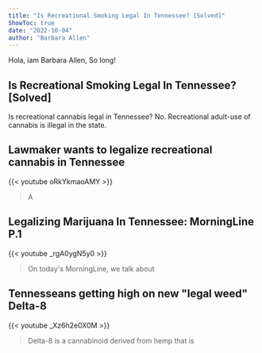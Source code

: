 ```yaml
---
title: "Is Recreational Smoking Legal In Tennessee? [Solved]"
ShowToc: true 
date: "2022-10-04"
author: "Barbara Allen" 
---
```


Hola, iam Barbara Allen, So long!
## Is Recreational Smoking Legal In Tennessee? [Solved]
Is recreational cannabis legal in Tennessee? No. Recreational adult-use of cannabis is illegal in the state.

## Lawmaker wants to legalize recreational cannabis in Tennessee
{{< youtube oRkYkmaoAMY >}}
>A 

## Legalizing Marijuana In Tennessee: MorningLine P.1
{{< youtube _rgA0ygN5y0 >}}
>On today's MorningLine, we talk about 

## Tennesseans getting high on new "legal weed" Delta-8
{{< youtube _Xz6h2e0X0M >}}
>Delta-8 is a cannabinoid derived from hemp that is 

